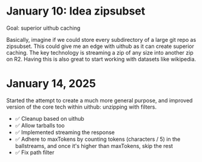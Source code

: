 # January 10: Idea zipsubset

Goal: superior uithub caching

Basically, imagine if we could store every subdirectory of a large git repo as zipsubset. This could give me an edge with uithub as it can create superior caching. The key technology is streaming a zip of any size into another zip on R2. Having this is also great to start working with datasets like wikipedia.

# January 14, 2025

Started the attempt to create a much more general purpose, and improved version of the core tech within uithub: unzipping with filters.

- ✅ Cleanup based on uithub
- ✅ Allow tarballs too
- ✅ Implemented streaming the response
- ✅ Adhere to maxTokens by counting tokens (characters / 5) in the ballstreams, and once it's higher than maxTokens, skip the rest
- ✅ Fix path filter
